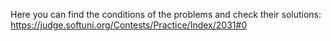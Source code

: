 Here you can find the conditions of the problems and check their solutions:
https://judge.softuni.org/Contests/Practice/Index/2031#0